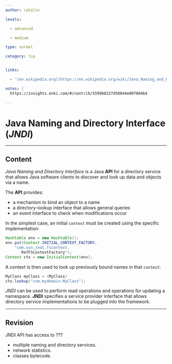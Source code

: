 ```yaml
---
author: catalin

levels:

  - advanced

  - medium

type: normal

category: tip


links:

  - '[en.wikipedia.org](https://en.wikipedia.org/wiki/Java_Naming_and_Directory_Interface){website}'

notes: |
  https://insights.enki.com/#/contrib/5599b0227d50844e00f804b4

---
```


# Java Naming and Directory Interface (_JNDI_)

---

## Content

_Java Naming and Directory Interface_ is a Java **API** for a directory service that allows Java software clients to discover and look up data and objects via a name.

The **API** provides:

- a mechanism to bind an object to a name
- a directory-lookup interface that allows general queries
- an event interface to check when modifications occur

In the simplest case, an initial `context` must be created using the specific implementation:

```java
Hashtable env = new Hashtable();
env.put(Context.INITIAL_CONTEXT_FACTORY,
    "com.sun.jndi.fscontext.
       RefFSContextFactory");
Context ctx = new InitialContext(env);
```

A context is then used to look up previously bound names in that `context`:

```java
MyClass myClass = (MyClass)  
ctx.lookup("com.mydomain.MyClass");
```

_JNDI_ can be used to perform read operations and operations for updating a namespace.
**JNDI** specifies a service provider interface that allows directory service implementations to be plugged into the framework.

---

## Revision

JNDI API has access to ???

- multiple naming and directory services.
- network statistics.
- classes bytecode.
